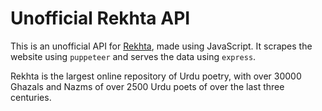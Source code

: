 # Unofficial Rekhta API

This is an unofficial API for [Rekhta](https://www.rekhta.org/?lang=en), made using JavaScript. It scrapes the website using `puppeteer` and serves the data using `express`.

Rekhta is the largest online repository of Urdu poetry, with over 30000 Ghazals and Nazms of over 2500 Urdu poets of over the last three centuries.
